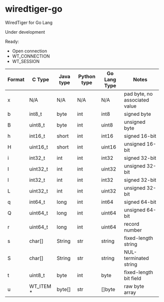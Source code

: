 # wiredtiger-go
WiredTiger for Go Lang

Under development

Ready:
- Open connection
- WT_CONNECTION
- WT_SESSION

| Format | C Type | Java type| Python type | Go Lang Type | Notes |
| --- | --- | --- | --- | --- | --- |
| x | N/A | N/A | N/A | N/A | pad byte, no associated value |
| b | int8_t | byte | int | int8 | signed byte |
| B | uint8_t | byte | int | uint8 | unsigned byte |
| h | int16_t | short | int | int16 | signed 16-bit |
| H | uint16_t | short | int | uint16 | unsigned 16-bit|
| i | int32_t | int | int | int32 | signed 32-bit | 
| I | uint32_t | int | int | uint32 | unsigned 32-bit |
| l | int32_t | int | int | int32 | signed 32-bit |
| L | uint32_t | int | int | uint32 | unsigned 32-bit |
| q | int64_t | long | int | int64 | signed 64-bit |
| Q | uint64_t | long | int | uint64 | unsigned 64-bit |
| r | uint64_t | long | int | uint64 | record number |
| s | char[] | String | str | string | fixed-length string |
| S | char[] | String | str | string | NUL-terminated string |
| t | uint8_t | byte | int | byte | fixed-length bit field |
| u | WT_ITEM * | byte[] | str | []byte | raw byte array |




